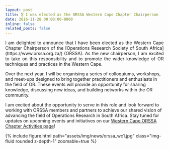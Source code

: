 ```yaml
---
layout: post
title: 🎖️ I was elected as the ORSSA Western Cape Chapter Chairperson
date: 2016-11-28 00:00:00-0000
inline: false
related_posts: false
---
```


<p align="justify">
I am delighted to announce that I have been elected as the Western Cape Chapter Chairperson of the [Operations Research Society of South Africa](https://www.orssa.org.za/) (ORSSA). As the new chairperson, I am excited to take on this responsibility and to promote the wider knowledge of OR techniques and practices in the Western Cape.

Over the next year, I will be organising a series of colloquiums, workshops, and meet-ups designed to bring together practitioners and enthusiasts in the field of OR. These events will provide an opportunity for sharing knowledge, discussing new ideas, and building networks within the OR community.

I am excited about the opportunity to serve in this role and look forward to working with ORSSA members and partners to achieve our shared vision of advancing the field of Operations Research in South Africa. Stay tuned for updates on upcoming events and initiatives on our [Western Cape ORSSA Chapter Activities page](https://www.orssa.org.za/western-cape-chapter-activities)!
 </p>

{% include figure.html path="assets/img/news/orssa_wc1.jpg" class="img-fluid rounded z-depth-1" zoomable=true %}
